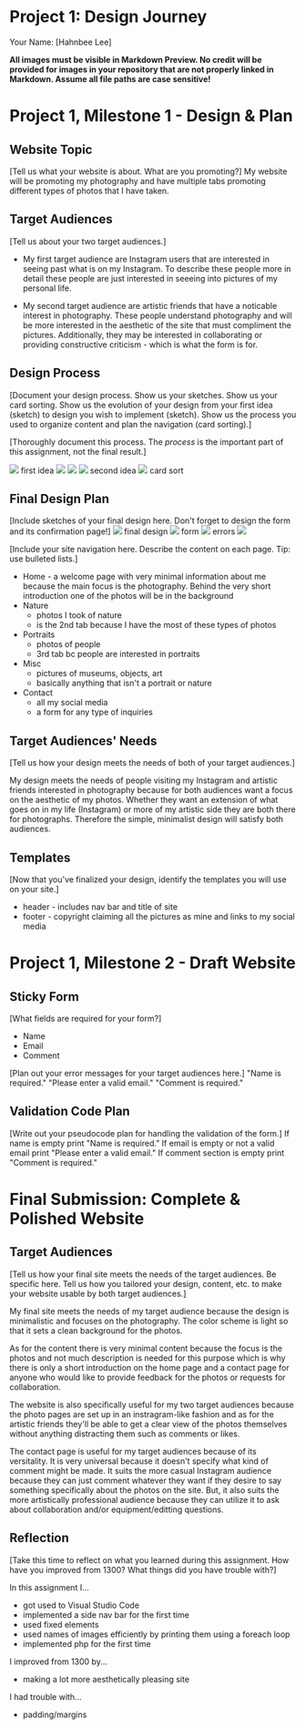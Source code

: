 # Project 1: Design Journey

Your Name: [Hahnbee Lee]

**All images must be visible in Markdown Preview. No credit will be provided for images in your repository that are not properly linked in Markdown. Assume all file paths are case sensitive!**

# Project 1, Milestone 1 - Design & Plan

## Website Topic

[Tell us what your website is about. What are you promoting?]
My website will be promoting my photography and have multiple tabs promoting different types of photos that I have taken.

## Target Audiences

[Tell us about your two target audiences.]
* My first target audience are Instagram users that are interested in seeing past what is on my Instagram. To describe these people more in detail these people are just interested in seeeing into pictures of my personal life.

* My second target audience are artistic friends that have a noticable interest in photography. These people understand photography and will be more interested in the aesthetic of the site that must compliment the pictures. Additionally, they may be interested in collaborating or providing constructive criticism - which is what the form is for.

## Design Process

[Document your design process. Show us your sketches. Show us your card sorting. Show us the evolution of your design from your first idea (sketch) to design you wish to implement (sketch). Show us the process you used to organize content and plan the navigation (card sorting).]

[Thoroughly document this process. The _process_ is the important part of this assignment, not the final result.]

![](idea-1.PNG)
first idea
![](idea-2-0.PNG)
![](idea-2-1.PNG)
![](idea-2-2.PNG)
second idea
![](card-sort.jpg)
card sort

## Final Design Plan

[Include sketches of your final design here. Don't forget to design the form and its confirmation page!]
![](final-design.PNG)
final design
![](sticky-form.PNG)
form
![](sticky-form-errors.PNG)
errors
![](form-confirmation.png)

[Include your site navigation here. Describe the content on each page. Tip: use bulleted lists.]
* Home - a welcome page with very minimal information about me because the main focus is the photography. Behind the very short introduction one of the photos will be in the background
* Nature
    - photos I took of nature
    - is the 2nd tab because I have the most of these types of photos
* Portraits
    - photos of people
    - 3rd tab bc people are interested in portraits
* Misc
    - pictures of museums, objects, art
    - basically anything that isn't a portrait or nature
* Contact
    - all my social media
    - a form for any type of inquiries
## Target Audiences' Needs

[Tell us how your design meets the needs of both of your target audiences.]

My design meets the needs of people visiting my Instagram and artistic friends interested in photography because for both audiences want a focus on the aesthetic of my photos. Whether they want an extension of what goes on in my life (Instagram) or more of my artistic side they are both there for photographs. Therefore the simple, minimalist design will satisfy both audiences.
## Templates

[Now that you've finalized your design, identify the templates you will use on your site.]
- header - includes nav bar and title of site
- footer - copyright claiming all the pictures as mine and links to my social media

# Project 1, Milestone 2 - Draft Website

## Sticky Form

[What fields are required for your form?]
* Name
* Email
* Comment

[Plan out your error messages for your target audiences here.]
"Name is required."
"Please enter a valid email."
"Comment is required."
## Validation Code Plan

[Write out your pseudocode plan for handling the validation of the form.]
If name is empty
    print "Name is required."
If email is empty or not a valid email
    print "Please enter a valid email."
If comment section is empty
    print "Comment is required."

# Final Submission: Complete & Polished Website

## Target Audiences

[Tell us how your final site meets the needs of the target audiences. Be specific here. Tell us how you tailored your design, content, etc. to make your website usable by both target audiences.]

 My final site meets the needs of my target audience because the design is minimalistic and focuses on the photography. The color scheme is light so that it sets a clean background for the photos.

 As for the content there is very minimal content because the focus is the photos and not much description is needed for this purpose which is why there is only a short introduction on the home page and a contact page for anyone who would like to provide feedback for the photos or requests for collaboration.

 The website is also specifically useful for my two target audiences because the photo pages are set up in an instragram-like fashion and as for the artistic friends they'll be able to get a clear view of the photos themselves without anything distracting them such as comments or likes.

 The contact page is useful for my target audiences because of its versitality. It is very universal because it doesn't specify what kind of comment might be made. It suits the more casual Instagram audience because they can just comment whatever they want if they desire to say something specifically about the photos on the site. But, it also suits the more artistically professional audience because they can utilize it to ask about collaboration and/or equipment/editting questions.
## Reflection

[Take this time to reflect on what you learned during this assignment. How have you improved from 1300? What things did you have trouble with?]

In this assignment I...
* got used to Visual Studio Code
* implemented a side nav bar for the first time
* used fixed elements
* used names of images efficiently by printing them using a foreach loop
* implemented php for the first time

I improved from 1300 by...
* making a lot more aesthetically pleasing site

I had trouble with...
* padding/margins
